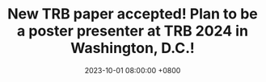 ---
title: "New TRB paper accepted! Plan to be a poster presenter at TRB 2024 in Washington, D.C.!"
date: 2023-10-01 08:00:00 +0800
---